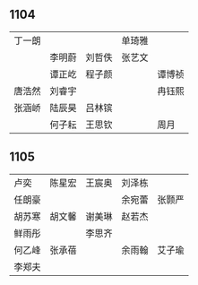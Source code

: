 ## 1104
|     |     |     |     |     |
| --- | --- | --- | --- | --- |
| 丁一朗 |  |  | 单琦雅 |  |
|  | 李明蔚 | 刘哲佚 | 张艺文 |  |
|  | 谭正屹 | 程子颜 |  | 谭博祯 |
| 唐浩然 | 刘睿宇 |  |  | 冉钰熙 |
| 张涵峤 | 陆辰昊 | 吕林镔 |  |  |
|  | 何子耘 | 王思钦 |  | 周月 |

## 1105
|     |     |     |     |     |
| --- | --- | --- | --- | --- |
| 卢奕 | 陈星宏 | 王宸奥 | 刘泽栋 |  |
| 任朗豪 |  |  | 余宛蕾 | 张颢严 |
| 胡苏寒 | 胡文馨 | 谢美琳 | 赵若杰 |  |
| 鲜雨彤 |  | 李思齐 |  |  |
| 何乙峰 | 张承蓓 |  | 余雨翰 | 艾子瑜 |
| 李郑夫 |  |  |  |  |

